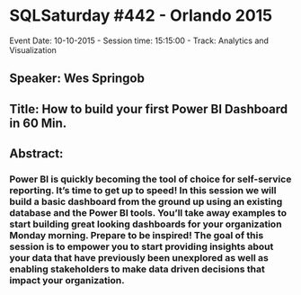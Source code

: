 # SQLSaturday #442 - Orlando 2015
Event Date: 10-10-2015 - Session time: 15:15:00 - Track: Analytics and Visualization
## Speaker: Wes Springob
## Title: How to build your first Power BI Dashboard in 60 Min.
## Abstract:
### Power BI is quickly becoming the tool of choice for self-service reporting. It’s time to get up to speed! In this session we will build a basic dashboard from the ground up using an existing database and the Power BI tools. You’ll take away examples to start building great looking dashboards for your organization Monday morning. Prepare to be inspired! The goal of this session is to empower you to start providing insights about your data that have previously been unexplored as well as enabling stakeholders to make data driven decisions that impact your organization.
